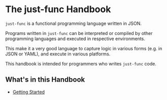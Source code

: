 # The just-func Handbook

`just-func` is a functional programming language written in JSON.

Programs written in `just-func` can be interpreted or compiled by other programming languages and executed in respective environments.

This make it a very good language to capture logic in various forms (e.g. in JSON or YAML), and execute in various platforms.

This handbook is intended for programmers who writes `just-func` code.

## What's in this Handbook

- [Getting Started](./getting-started.md)
